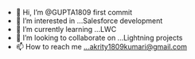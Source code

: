 - 👋 Hi, I’m @GUPTA1809 first commit
- 👀 I’m interested in ...Salesforce development
- 🌱 I’m currently learning ...LWC
- 💞️ I’m looking to collaborate on ...Lightning projects
- 📫 How to reach me ...akrity1809kumari@gmail.com

<!---
GUPTA1809/GUPTA1809 is a ✨ special ✨ repository because its `README.md` (this file) appears on your GitHub profile.
You can click the Preview link to take a look at your changes.
--->
